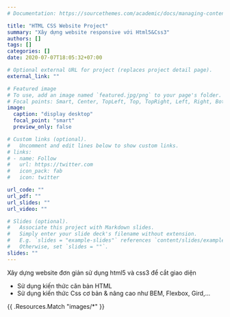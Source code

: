 ```yaml
---
# Documentation: https://sourcethemes.com/academic/docs/managing-content/

title: "HTML CSS Website Project"
summary: "Xây dựng website responsive với Html5&Css3"
authors: []
tags: []
categories: []
date: 2020-07-07T18:05:32+07:00

# Optional external URL for project (replaces project detail page).
external_link: ""

# Featured image
# To use, add an image named `featured.jpg/png` to your page's folder.
# Focal points: Smart, Center, TopLeft, Top, TopRight, Left, Right, BottomLeft, Bottom, BottomRight.
image:
  caption: "display desktop"
  focal_point: "smart"
  preview_only: false

# Custom links (optional).
#   Uncomment and edit lines below to show custom links.
# links:
# - name: Follow
#   url: https://twitter.com
#   icon_pack: fab
#   icon: twitter

url_code: ""
url_pdf: ""
url_slides: ""
url_video: ""

# Slides (optional).
#   Associate this project with Markdown slides.
#   Simply enter your slide deck's filename without extension.
#   E.g. `slides = "example-slides"` references `content/slides/example-slides.md`.
#   Otherwise, set `slides = ""`.
slides: ""
---
```


Xây dựng website đơn giản sử dụng html5 và css3 để cắt giao diện
  - Sử dụng kiến thức căn bản HTML
  - Sử dụng kiến thức Css cơ bản & nâng cao như BEM, Flexbox, Gird,...

{{ .Resources.Match "images/*" }}
